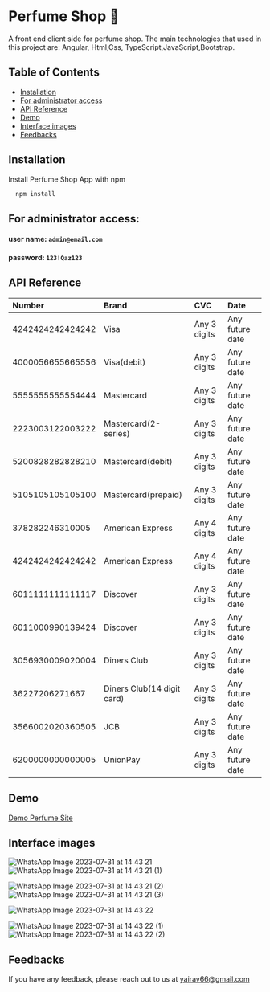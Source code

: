 # Perfume Shop  💎

A front end client side for perfume shop. The main technologies that used in this project are: Angular, Html,Css, TypeScript,JavaScript,Bootstrap.

## Table of Contents
- [Installation](#installation)
- [For administrator access](#for-administrator-access)
- [API Reference](#api-reference)
- [Demo](#demo)
- [Interface images](#interface-images)
- [Feedbacks](#feedbacks)

## Installation

Install Perfume Shop App with npm

```bash
  npm install
```

## For administrator access:

#### user name: `admin@email.com`

#### password: `123!Qaz123`

## API Reference

| Number           | Brand                      | CVC          | Date            |
| :--------------- | :------------------------- | :----------- | :-------------- |
| 4242424242424242 | Visa                       | Any 3 digits | Any future date |
| 4000056655665556 | Visa(debit)                | Any 3 digits | Any future date |
| 5555555555554444 | Mastercard                 | Any 3 digits | Any future date |
| 2223003122003222 | Mastercard(2-series)       | Any 3 digits | Any future date |
| 5200828282828210 | Mastercard(debit)          | Any 3 digits | Any future date |
| 5105105105105100 | Mastercard(prepaid)        | Any 3 digits | Any future date |
| 378282246310005  | American Express           | Any 4 digits | Any future date |
| 4242424242424242 | American Express           | Any 4 digits | Any future date |
| 6011111111111117 | Discover                   | Any 3 digits | Any future date |
| 6011000990139424 | Discover                   | Any 3 digits | Any future date |
| 3056930009020004 | Diners Club                | Any 3 digits | Any future date |
| 36227206271667   | Diners Club(14 digit card) | Any 3 digits | Any future date |
| 3566002020360505 | JCB                        | Any 3 digits | Any future date |
| 6200000000000005 | UnionPay                   | Any 3 digits | Any future date |

## Demo
[Demo Perfume Site](https://avitalyairshop.netlify.app)


## Interface images
![WhatsApp Image 2023-07-31 at 14 43 21](https://github.com/yairavital/PerfumeStoreFront/assets/97466607/39702bc0-f3df-470a-836d-9b06c5acc87b)
![WhatsApp Image 2023-07-31 at 14 43 21 (1)](https://github.com/yairavital/PerfumeStoreFront/assets/97466607/02afcf29-bee7-49ce-a271-538205bdbaa5)

![WhatsApp Image 2023-07-31 at 14 43 21 (2)](https://github.com/yairavital/PerfumeStoreFront/assets/97466607/e2eac253-cf1f-494d-8224-48fa487a701e)
![WhatsApp Image 2023-07-31 at 14 43 21 (3)](https://github.com/yairavital/PerfumeStoreFront/assets/97466607/17c30175-10b3-4198-9c5c-70f979a52daf)

![WhatsApp Image 2023-07-31 at 14 43 22](https://github.com/yairavital/PerfumeStoreFront/assets/97466607/65c0e401-091f-4408-b9f6-1c8d67aa4f06)

![WhatsApp Image 2023-07-31 at 14 43 22 (1)](https://github.com/yairavital/PerfumeStoreFront/assets/97466607/7c42b338-0048-4d56-b4dd-8558c15146c2)
![WhatsApp Image 2023-07-31 at 14 43 22 (2)](https://github.com/yairavital/PerfumeStoreFront/assets/97466607/13c05d9a-50a7-42cf-812c-f112b3c4abb4)








## Feedbacks

If you have any feedback, please reach out to us at yairav66@gmail.com
